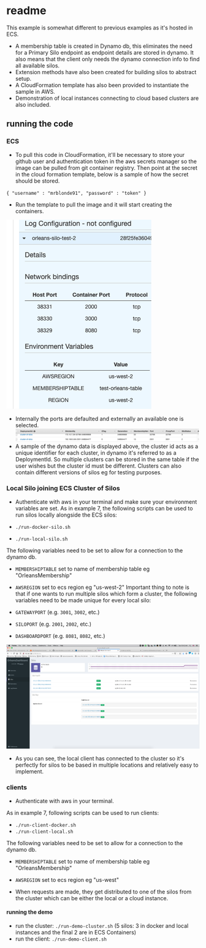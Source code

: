# readme

This example is somewhat different to previous examples as it's hosted in ECS.
* A membership table is created in Dynamo db, this eliminates the need for a Primary Silo endpoint as endpoint details are stored in dynamo. 
It also means that the client only needs the dynamo connection info to find all available silos.
* Extension methods have also been created for building silos to abstract setup.
* A CloudFormation template has also been provided to instantiate the sample in AWS.
* Demonstration of local instances connecting to cloud based clusters are also included.

## running the code
### ECS
* To pull this code in CloudFormation, it'll be necessary to store your github user and authentication token in the aws secrets manager
 so the image can be pulled from git container registry. Then point at the secret in the cloud formation template, 
 below is a sample of how the secret should be stored.

`{
  "username" : "mrblonde91",
  "password" : "token"
}`
* Run the template to pull the image and it will start creating the containers.

![Container ports info](imgs/1.png)


* Internally the ports are defaulted and externally an available one is selected.
![Dynamo table info](imgs/2.png)
* A sample of the dynamo data is displayed above, the cluster id acts as a unique identifier for each cluster, in dynamo it's referred to as a DeploymentId. So multiple clusters can be stored 
in the same table if the user wishes but the cluster id must be different. Clusters can also contain different versions of silos eg for testing purposes.

### Local Silo joining ECS Cluster of Silos

* Authenticate with aws in your terminal and make sure your environment variables are set. As in example 7, the following scripts can be used to run silos locally alongside the ECS silos:

* `./run-docker-silo.sh`
* `./run-local-silo.sh`

The following variables need to be set to allow for a connection to the dynamo db.
* `MEMBERSHIPTABLE` set to name of membership table eg "OrleansMembership"
* `AWSREGION` set to ecs region eg "us-west-2"
Important thing to note is that if one wants to run multiple silos which form a cluster, the following variables need to be made unique for every local silo:

* `GATEWAYPORT` (e.g. `3001`, `3002`, etc.)
* `SILOPORT` (e.g. `2001`, `2002`, etc.)
* `DASHBOARDPORT` (e.g. `8081`, `8082`, etc.)

![Connection info](imgs/3.png)
* As you can see, the local client has connected to the cluster so it's perfectly for silos to be based in multiple locations and relatively easy to implement.
### clients
* Authenticate with aws in your terminal. 

As in example 7, following scripts can be used to run clients:

* `./run-client-docker.sh`
* `./run-client-local.sh`

The following variables need to be set to allow for a connection to the dynamo db.
* `MEMBERSHIPTABLE` set to name of membership table eg "OrleansMembership"
* `AWSREGION` set to ecs region eg "us-west"

* When requests are made, they get distributed to one of the silos from the cluster which can be either the local or a cloud instance.
#### running the demo

* run the cluster: `./run-demo-cluster.sh` (5 silos: 3 in docker and local instances and the final 2 are in ECS Containers)
* run the client: `./run-demo-client.sh` 